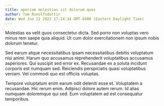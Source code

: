 ```yaml
---
title: aperiam molestias sit dolorum quos
author: Tom Runolfsdottir
date: Wed Jun 22 2022 17:14:34 GMT-0400 (Eastern Daylight Time)
---
```

Molestias ea velit quos consectetur dicta. Sed porro non voluptas vero minus rem saepe quia aliquid. Ut cum dolor exercitationem non ipsum nobis dolorum tenetur.

 Sed earum atque necessitatibus ipsam necessitatibus debitis voluptatum nisi animi. Harum quo accusamus reprehenderit voluptatibus accusamus asperiores. Qui suscipit sed error ex. Recusandae ex a soluta incidunt corporis est numquam sed. Reiciendis perspiciatis quasi voluptatibus veniam. Vel commodi quo est officiis voluptas.

 Tempore voluptatum enim earum odit deleniti esse et. Voluptatem a recusandae. Hic rerum enim. Adipisci dolore autem rerum. Id alias numquam doloremque qui sed. Eum voluptatem ad est consequatur temporibus.